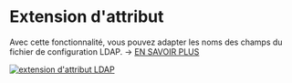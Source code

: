 # Extension d'attribut

Avec cette fonctionnalité, vous pouvez adapter les noms des champs du fichier de configuration LDAP. → [EN SAVOIR PLUS](../../../../user-authentication-and-management/ldap-directory/index.md)

[![extension d'attribut LDAP](../../../../assets/images/en/system-administration/administration/interfaces/ldap/3-ldap.png)](../../../../assets/images/en/system-administration/administration/interfaces/ldap/3-ldap.png)
